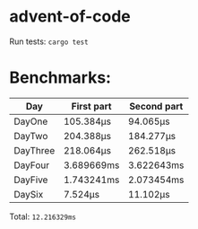 # advent-of-code

Run tests: `cargo test`
# Benchmarks:
| Day | First part | Second part |
| --- | --- | --- |
| DayOne | 105.384µs | 94.065µs |
| DayTwo | 204.388µs | 184.277µs |
| DayThree | 218.064µs | 262.518µs |
| DayFour | 3.689669ms | 3.622643ms |
| DayFive | 1.743241ms | 2.073454ms |
| DaySix | 7.524µs | 11.102µs |


Total: `12.216329ms`
